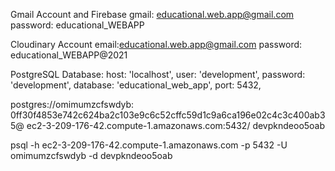 Gmail Account and Firebase
gmail: educational.web.app@gmail.com
password: educational_WEBAPP

Cloudinary Account
email:educational.web.app@gmail.com
password: educational_WEBAPP@2021

PostgreSQL Database:
host: 'localhost',
user: 'development',
password: 'development',
database: 'educational_web_app',
port: 5432,

postgres://omimumzcfswdyb:
0ff30f4853e742c624ba2c103e9c6c52cffc59d1c9a6ca196e02c4c3c400ab35@
ec2-3-209-176-42.compute-1.amazonaws.com:5432/
devpkndeoo5oab

psql -h ec2-3-209-176-42.compute-1.amazonaws.com -p 5432 -U omimumzcfswdyb -d devpkndeoo5oab
